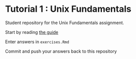 # Tutorial 1 : Unix Fundamentals

Student repository for the Unix Fundamentals assignment. 

Start by reading [the guide](https://bc3203.bioinformatics.guide/2019/tutorials/01/guide)

Enter answers in `exercises.Rmd`

Commit and push your answers back to this repository